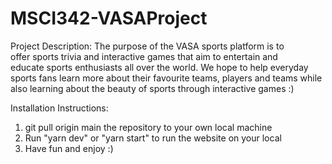 # MSCI342-VASAProject


Project Description: 
The purpose of the VASA sports platform is to offer sports trivia and interactive games that aim to entertain and educate sports enthusiasts all 
over the world. We hope to help everyday sports fans learn more about their favourite teams, players and teams while also learning about the beauty 
of sports through interactive games :)


Installation Instructions:

  1. git pull origin main the repository to your own local machine
  2. Run "yarn dev" or "yarn start" to run the website on your local
  3. Have fun and enjoy :) 

